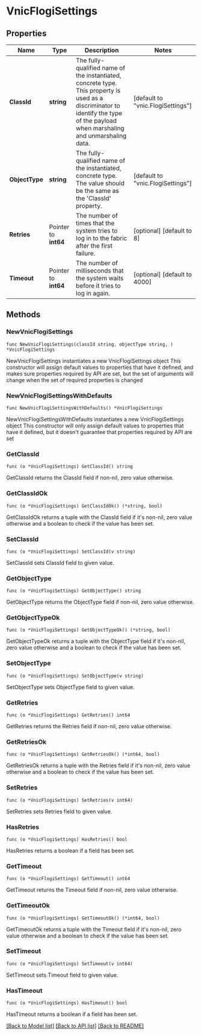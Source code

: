 # VnicFlogiSettings

## Properties

Name | Type | Description | Notes
------------ | ------------- | ------------- | -------------
**ClassId** | **string** | The fully-qualified name of the instantiated, concrete type. This property is used as a discriminator to identify the type of the payload when marshaling and unmarshaling data. | [default to "vnic.FlogiSettings"]
**ObjectType** | **string** | The fully-qualified name of the instantiated, concrete type. The value should be the same as the &#39;ClassId&#39; property. | [default to "vnic.FlogiSettings"]
**Retries** | Pointer to **int64** | The number of times that the system tries to log in to the fabric after the first failure. | [optional] [default to 8]
**Timeout** | Pointer to **int64** | The number of milliseconds that the system waits before it tries to log in again. | [optional] [default to 4000]

## Methods

### NewVnicFlogiSettings

`func NewVnicFlogiSettings(classId string, objectType string, ) *VnicFlogiSettings`

NewVnicFlogiSettings instantiates a new VnicFlogiSettings object
This constructor will assign default values to properties that have it defined,
and makes sure properties required by API are set, but the set of arguments
will change when the set of required properties is changed

### NewVnicFlogiSettingsWithDefaults

`func NewVnicFlogiSettingsWithDefaults() *VnicFlogiSettings`

NewVnicFlogiSettingsWithDefaults instantiates a new VnicFlogiSettings object
This constructor will only assign default values to properties that have it defined,
but it doesn't guarantee that properties required by API are set

### GetClassId

`func (o *VnicFlogiSettings) GetClassId() string`

GetClassId returns the ClassId field if non-nil, zero value otherwise.

### GetClassIdOk

`func (o *VnicFlogiSettings) GetClassIdOk() (*string, bool)`

GetClassIdOk returns a tuple with the ClassId field if it's non-nil, zero value otherwise
and a boolean to check if the value has been set.

### SetClassId

`func (o *VnicFlogiSettings) SetClassId(v string)`

SetClassId sets ClassId field to given value.


### GetObjectType

`func (o *VnicFlogiSettings) GetObjectType() string`

GetObjectType returns the ObjectType field if non-nil, zero value otherwise.

### GetObjectTypeOk

`func (o *VnicFlogiSettings) GetObjectTypeOk() (*string, bool)`

GetObjectTypeOk returns a tuple with the ObjectType field if it's non-nil, zero value otherwise
and a boolean to check if the value has been set.

### SetObjectType

`func (o *VnicFlogiSettings) SetObjectType(v string)`

SetObjectType sets ObjectType field to given value.


### GetRetries

`func (o *VnicFlogiSettings) GetRetries() int64`

GetRetries returns the Retries field if non-nil, zero value otherwise.

### GetRetriesOk

`func (o *VnicFlogiSettings) GetRetriesOk() (*int64, bool)`

GetRetriesOk returns a tuple with the Retries field if it's non-nil, zero value otherwise
and a boolean to check if the value has been set.

### SetRetries

`func (o *VnicFlogiSettings) SetRetries(v int64)`

SetRetries sets Retries field to given value.

### HasRetries

`func (o *VnicFlogiSettings) HasRetries() bool`

HasRetries returns a boolean if a field has been set.

### GetTimeout

`func (o *VnicFlogiSettings) GetTimeout() int64`

GetTimeout returns the Timeout field if non-nil, zero value otherwise.

### GetTimeoutOk

`func (o *VnicFlogiSettings) GetTimeoutOk() (*int64, bool)`

GetTimeoutOk returns a tuple with the Timeout field if it's non-nil, zero value otherwise
and a boolean to check if the value has been set.

### SetTimeout

`func (o *VnicFlogiSettings) SetTimeout(v int64)`

SetTimeout sets Timeout field to given value.

### HasTimeout

`func (o *VnicFlogiSettings) HasTimeout() bool`

HasTimeout returns a boolean if a field has been set.


[[Back to Model list]](../README.md#documentation-for-models) [[Back to API list]](../README.md#documentation-for-api-endpoints) [[Back to README]](../README.md)


